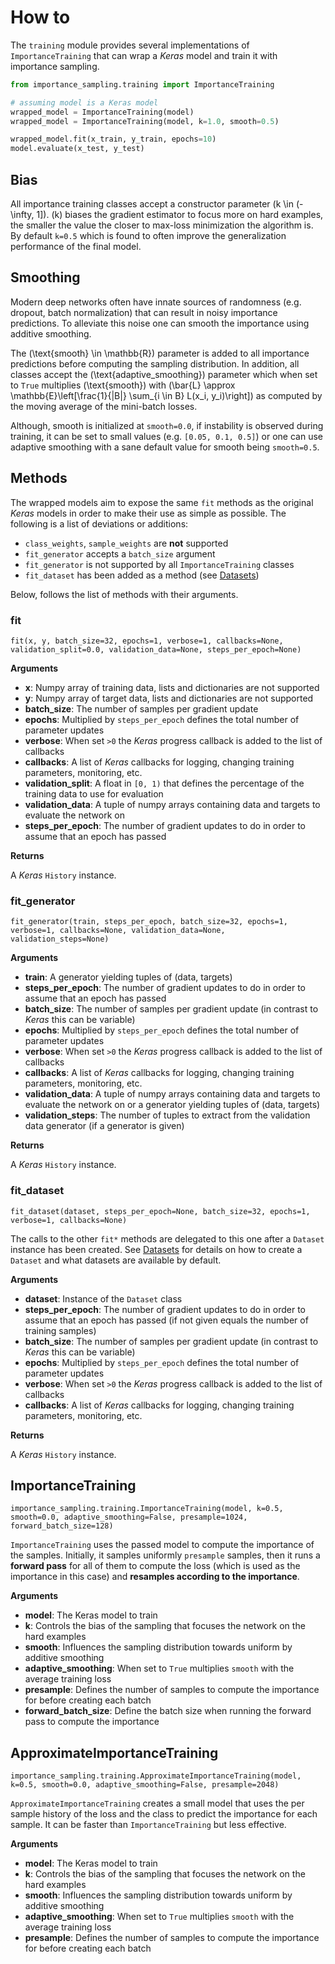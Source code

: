 # How to

The `training` module provides several implementations of `ImportanceTraining`
that can wrap a *Keras* model and train it with importance sampling.

```python
from importance_sampling.training import ImportanceTraining

# assuming model is a Keras model
wrapped_model = ImportanceTraining(model)
wrapped_model = ImportanceTraining(model, k=1.0, smooth=0.5)

wrapped_model.fit(x_train, y_train, epochs=10)
model.evaluate(x_test, y_test)
```

## Bias

All importance training classes accept a constructor parameter \(k \in (-\infty,
1]\). \(k\) biases the gradient estimator to focus more on hard examples, the
smaller the value the closer to max-loss minimization the algorithm is. By
default `k=0.5` which is found to often improve the generalization performance
of the final model.

## Smoothing

Modern deep networks often have innate sources of randomness (e.g. dropout,
batch normalization) that can result in noisy importance predictions. To
alleviate this noise one can smooth the importance using additive smoothing.

The \(\text{smooth} \in \mathbb{R}\) parameter is added to all importance
predictions before computing the sampling distribution. In addition, all
classes accept the \(\text{adaptive_smoothing}\) parameter which when set to
`True` multiplies \(\text{smooth}\) with \(\bar{L} \approx
\mathbb{E}\left[\frac{1}{\|B\|} \sum_{i \in B} L(x_i, y_i)\right]\) as computed
by the moving average of the mini-batch losses.

Although, smooth is initialized at `smooth=0.0`, if instability is observed
during training, it can be set to small values (e.g. `[0.05, 0.1, 0.5]`) or one
can use adaptive smoothing with a sane default value for smooth being
`smooth=0.5`.

## Methods

The wrapped models aim to expose the same `fit` methods as the original *Keras*
models in order to make their use as simple as possible. The following is a
list of deviations or additions:

* `class_weights`, `sample_weights` are **not** supported
* `fit_generator` accepts a `batch_size` argument
* `fit_generator` is not supported by all `ImportanceTraining` classes
* `fit_dataset` has been added as a method (see [Datasets](datasets.md))

Below, follows the list of methods with their arguments.

### fit

```
fit(x, y, batch_size=32, epochs=1, verbose=1, callbacks=None, validation_split=0.0, validation_data=None, steps_per_epoch=None)
```

**Arguments**

* **x**: Numpy array of training data, lists and dictionaries are not supported
* **y**: Numpy array of target data, lists and dictionaries are not supported
* **batch\_size**: The number of samples per gradient update
* **epochs**: Multiplied by `steps_per_epoch` defines the total number of
  parameter updates
* **verbose**: When set `>0` the *Keras* progress callback is added to the list
  of callbacks
* **callbacks**: A list of *Keras* callbacks for logging, changing training
  parameters, monitoring, etc.
* **validation\_split**: A float in `[0, 1)` that defines the percentage of the
  training data to use for evaluation
* **validation\_data**: A tuple of numpy arrays containing data and targets to
  evaluate the network on
* **steps\_per\_epoch**: The number of gradient updates to do in order to
  assume that an epoch has passed

**Returns**

A *Keras* `History` instance.

### fit\_generator

```
fit_generator(train, steps_per_epoch, batch_size=32, epochs=1, verbose=1, callbacks=None, validation_data=None, validation_steps=None)
```

**Arguments**

* **train**: A generator yielding tuples of (data, targets)
* **steps\_per\_epoch**: The number of gradient updates to do in order to
  assume that an epoch has passed
* **batch\_size**: The number of samples per gradient update (in contrast to
  *Keras* this can be variable)
* **epochs**: Multiplied by `steps_per_epoch` defines the total number of
  parameter updates
* **verbose**: When set `>0` the *Keras* progress callback is added to the list
  of callbacks
* **callbacks**: A list of *Keras* callbacks for logging, changing training
  parameters, monitoring, etc.
* **validation\_data**: A tuple of numpy arrays containing data and targets to
  evaluate the network on or a generator yielding tuples of (data, targets)
* **validation\_steps**: The number of tuples to extract from the validation
  data generator (if a generator is given)

**Returns**

A *Keras* `History` instance.

### fit\_dataset

```
fit_dataset(dataset, steps_per_epoch=None, batch_size=32, epochs=1, verbose=1, callbacks=None)
```

The calls to the other `fit*` methods are delegated to this one after a
`Dataset` instance has been created. See [Datasets]() for details on how to
create a `Dataset` and what datasets are available by default.

**Arguments**

* **dataset**: Instance of the `Dataset` class
* **steps\_per\_epoch**: The number of gradient updates to do in order to
  assume that an epoch has passed (if not given equals the number of training
  samples)
* **batch\_size**: The number of samples per gradient update (in contrast to
  *Keras* this can be variable)
* **epochs**: Multiplied by `steps_per_epoch` defines the total number of
  parameter updates
* **verbose**: When set `>0` the *Keras* progress callback is added to the list
  of callbacks
* **callbacks**: A list of *Keras* callbacks for logging, changing training
  parameters, monitoring, etc.

**Returns**

A *Keras* `History` instance.

## ImportanceTraining

```
importance_sampling.training.ImportanceTraining(model, k=0.5, smooth=0.0, adaptive_smoothing=False, presample=1024, forward_batch_size=128)
```

`ImportanceTraining` uses the passed model to compute the importance of the
samples. Initially, it samples uniformly `presample` samples, then it runs a
**forward pass** for all of them to compute the loss (which is used as the
importance in this case) and **resamples according to the importance**.

**Arguments**

* **model**: The Keras model to train
* **k**: Controls the bias of the sampling that focuses the network on the hard
  examples
* **smooth**: Influences the sampling distribution towards uniform by additive
  smoothing
* **adaptive\_smoothing**: When set to `True` multiplies `smooth` with the
  average training loss
* **presample**: Defines the number of samples to compute the importance for
  before creating each batch
* **forward\_batch\_size**: Define the batch size when running the forward pass
  to compute the importance


## ApproximateImportanceTraining

```
importance_sampling.training.ApproximateImportanceTraining(model, k=0.5, smooth=0.0, adaptive_smoothing=False, presample=2048)
```

`ApproximateImportanceTraining` creates a small model that uses the per sample
history of the loss and the class to predict the importance for each sample. It
can be faster than `ImportanceTraining` but less effective.

**Arguments**

* **model**: The Keras model to train
* **k**: Controls the bias of the sampling that focuses the network on the hard
  examples
* **smooth**: Influences the sampling distribution towards uniform by additive
  smoothing
* **adaptive\_smoothing**: When set to `True` multiplies `smooth` with the
  average training loss
* **presample**: Defines the number of samples to compute the importance for
  before creating each batch
